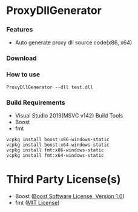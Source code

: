 # ProxyDllGenerator

### Features
- Auto generate proxy dll source code(x86, x64)

### Download

### How to use
```
ProxyDllGenerator --dll test.dll
```

### Build Requirements
- Visual Studio 2019(MSVC v142) Build Tools
- Boost
- fmt

```
vcpkg install boost:x86-windows-static
vcpkg install boost:x64-windows-static
vcpkg install fmt:x86-windows-static
vcpkg install fmt:x64-windows-static
```

# Third Party License(s)
- Boost ([Boost Software License, Version 1.0](http://www.boost.org/LICENSE_1_0.txt))
- fmt ([MIT License](https://github.com/fmtlib/fmt/blob/master/LICENSE.rst))
